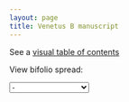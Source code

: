 ```yaml
---
layout: page
title: Venetus B manuscript
---
```




See a [visual table of contents](./toc/)

View bifolio spread:

<select id="selectbox" name="" onchange="javascript:location.href = this.value;"><option select="selected">-</option>Vector(<option value="./insidecover-flyleaf1r/">insidecover-flyleaf1r</option>, <option value="./flyleaf1v-flyleaf2r/">flyleaf1v-flyleaf2r</option>, <option value="./flyleaf2v-1r/">flyleaf2v-1r</option>, <option value="./1v-2r/">1v-2r</option>, <option value="./2v-3r/">2v-3r</option>, <option value="./3v-4r/">3v-4r</option>, <option value="./4v-5r/">4v-5r</option>, <option value="./5v-6r/">5v-6r</option>, <option value="./6v-7r/">6v-7r</option>, <option value="./7v-8r/">7v-8r</option>, <option value="./8v-9r/">8v-9r</option>, <option value="./9v-10r/">9v-10r</option>, <option value="./10v-11r/">10v-11r</option>, <option value="./11v-12r/">11v-12r</option>, <option value="./12v-13r/">12v-13r</option>, <option value="./13v-14r/">13v-14r</option>, <option value="./14v-15r/">14v-15r</option>, <option value="./15v-16r/">15v-16r</option>, <option value="./16v-17r/">16v-17r</option>, <option value="./17v-18r/">17v-18r</option>, <option value="./18v-19r/">18v-19r</option>, <option value="./19v-20r/">19v-20r</option>, <option value="./20v-21r/">20v-21r</option>, <option value="./21v-22r/">21v-22r</option>, <option value="./22v-23r/">22v-23r</option>, <option value="./23v-24r/">23v-24r</option>, <option value="./24v-25r/">24v-25r</option>, <option value="./25v-26r/">25v-26r</option>, <option value="./26v-27r/">26v-27r</option>, <option value="./27v-28r/">27v-28r</option>, <option value="./28v-29r/">28v-29r</option>, <option value="./29v-30r/">29v-30r</option>, <option value="./30v-31r/">30v-31r</option>, <option value="./31v-32r/">31v-32r</option>, <option value="./32v-33r/">32v-33r</option>, <option value="./33v-34r/">33v-34r</option>, <option value="./34v-35r/">34v-35r</option>, <option value="./35v-36r/">35v-36r</option>, <option value="./36v-37r/">36v-37r</option>, <option value="./37v-38r/">37v-38r</option>, <option value="./38v-39r/">38v-39r</option>, <option value="./39v-40r/">39v-40r</option>, <option value="./40v-41r/">40v-41r</option>, <option value="./41v-42r/">41v-42r</option>, <option value="./42v-43r/">42v-43r</option>, <option value="./43v-44r/">43v-44r</option>, <option value="./44v-45r/">44v-45r</option>, <option value="./45v-46r/">45v-46r</option>, <option value="./46v-47r/">46v-47r</option>, <option value="./47v-48r/">47v-48r</option>, <option value="./48v-49r/">48v-49r</option>, <option value="./49v-50r/">49v-50r</option>, <option value="./50v-51r/">50v-51r</option>, <option value="./51v-52r/">51v-52r</option>, <option value="./52v-53r/">52v-53r</option>, <option value="./53v-54r/">53v-54r</option>, <option value="./54v-55r/">54v-55r</option>, <option value="./55v-56r/">55v-56r</option>, <option value="./56v-57r/">56v-57r</option>, <option value="./57v-58r/">57v-58r</option>, <option value="./58v-59r/">58v-59r</option>, <option value="./59v-60r/">59v-60r</option>, <option value="./60v-61r/">60v-61r</option>, <option value="./61v-62r/">61v-62r</option>, <option value="./62v-63r/">62v-63r</option>, <option value="./63v-64r/">63v-64r</option>, <option value="./64v-65r/">64v-65r</option>, <option value="./65v-66r/">65v-66r</option>, <option value="./66v-67r/">66v-67r</option>, <option value="./67v-68r/">67v-68r</option>, <option value="./68v-69r/">68v-69r</option>, <option value="./69v-70r/">69v-70r</option>, <option value="./70v-71r/">70v-71r</option>, <option value="./71v-72r/">71v-72r</option>, <option value="./72v-73r/">72v-73r</option>, <option value="./73v-74r/">73v-74r</option>, <option value="./74v-75r/">74v-75r</option>, <option value="./75v-76r/">75v-76r</option>, <option value="./76v-77r/">76v-77r</option>, <option value="./77v-78r/">77v-78r</option>, <option value="./78v-79r/">78v-79r</option>, <option value="./79v-80r/">79v-80r</option>, <option value="./80v-81r/">80v-81r</option>, <option value="./81v-82r/">81v-82r</option>, <option value="./82v-83r/">82v-83r</option>, <option value="./83v-84r/">83v-84r</option>, <option value="./84v-85r/">84v-85r</option>, <option value="./85v-86r/">85v-86r</option>, <option value="./86v-87r/">86v-87r</option>, <option value="./87v-88r/">87v-88r</option>, <option value="./88v-89r/">88v-89r</option>, <option value="./89v-90r/">89v-90r</option>, <option value="./90v-91r/">90v-91r</option>, <option value="./91v-92r/">91v-92r</option>, <option value="./92v-93r/">92v-93r</option>, <option value="./93v-94r/">93v-94r</option>, <option value="./94v-95r/">94v-95r</option>, <option value="./95v-96r/">95v-96r</option>, <option value="./96v-97r/">96v-97r</option>, <option value="./97v-98r/">97v-98r</option>, <option value="./98v-99r/">98v-99r</option>, <option value="./99v-100r/">99v-100r</option>, <option value="./100v-101r/">100v-101r</option>, <option value="./101v-102r/">101v-102r</option>, <option value="./102v-103r/">102v-103r</option>, <option value="./103v-104r/">103v-104r</option>, <option value="./104v-105r/">104v-105r</option>, <option value="./105v-106r/">105v-106r</option>, <option value="./106v-107r/">106v-107r</option>, <option value="./107v-108r/">107v-108r</option>, <option value="./108v-109r/">108v-109r</option>, <option value="./109v-110r/">109v-110r</option>, <option value="./110v-111r/">110v-111r</option>, <option value="./111v-112r/">111v-112r</option>, <option value="./112v-113r/">112v-113r</option>, <option value="./113v-114r/">113v-114r</option>, <option value="./114v-115r/">114v-115r</option>, <option value="./115v-116r/">115v-116r</option>, <option value="./116v-117r/">116v-117r</option>, <option value="./117v-118r/">117v-118r</option>, <option value="./118v-119r/">118v-119r</option>, <option value="./119v-120r/">119v-120r</option>, <option value="./120v-121r/">120v-121r</option>, <option value="./121v-122r/">121v-122r</option>, <option value="./122v-123r/">122v-123r</option>, <option value="./123v-124r/">123v-124r</option>, <option value="./124v-125r/">124v-125r</option>, <option value="./125v-126r/">125v-126r</option>, <option value="./126v-127r/">126v-127r</option>, <option value="./127v-128r/">127v-128r</option>, <option value="./128v-129r/">128v-129r</option>, <option value="./129v-130r/">129v-130r</option>, <option value="./130v-131r/">130v-131r</option>, <option value="./131v-132r/">131v-132r</option>, <option value="./132v-133r/">132v-133r</option>, <option value="./133v-134r/">133v-134r</option>, <option value="./134v-135r/">134v-135r</option>, <option value="./135v-136r/">135v-136r</option>, <option value="./136v-137r/">136v-137r</option>, <option value="./137v-138r/">137v-138r</option>, <option value="./138v-139r/">138v-139r</option>, <option value="./139v-140r/">139v-140r</option>, <option value="./140v-141r/">140v-141r</option>, <option value="./141v-142r/">141v-142r</option>, <option value="./142v-143r/">142v-143r</option>, <option value="./143v-144r/">143v-144r</option>, <option value="./144v-145r/">144v-145r</option>, <option value="./145v-146r/">145v-146r</option>, <option value="./146v-147r/">146v-147r</option>, <option value="./147v-148r/">147v-148r</option>, <option value="./148v-149r/">148v-149r</option>, <option value="./149v-150r/">149v-150r</option>, <option value="./150v-151r/">150v-151r</option>, <option value="./151v-152r/">151v-152r</option>, <option value="./152v-153r/">152v-153r</option>, <option value="./153v-154r/">153v-154r</option>, <option value="./154v-155r/">154v-155r</option>, <option value="./155v-156r/">155v-156r</option>, <option value="./156v-157r/">156v-157r</option>, <option value="./157v-158r/">157v-158r</option>, <option value="./158v-159r/">158v-159r</option>, <option value="./159v-160r/">159v-160r</option>, <option value="./160v-161r/">160v-161r</option>, <option value="./161v-162r/">161v-162r</option>, <option value="./162v-163r/">162v-163r</option>, <option value="./163v-164r/">163v-164r</option>, <option value="./164v-165r/">164v-165r</option>, <option value="./165v-166r/">165v-166r</option>, <option value="./166v-167r/">166v-167r</option>, <option value="./167v-168r/">167v-168r</option>, <option value="./168v-169r/">168v-169r</option>, <option value="./169v-170r/">169v-170r</option>, <option value="./170v-171r/">170v-171r</option>, <option value="./171v-172r/">171v-172r</option>, <option value="./172v-173r/">172v-173r</option>, <option value="./173v-174r/">173v-174r</option>, <option value="./174v-175r/">174v-175r</option>, <option value="./175v-176r/">175v-176r</option>, <option value="./176v-177r/">176v-177r</option>, <option value="./177v-178r/">177v-178r</option>, <option value="./178v-179r/">178v-179r</option>, <option value="./179v-180r/">179v-180r</option>, <option value="./180v-181r/">180v-181r</option>, <option value="./181v-182r/">181v-182r</option>, <option value="./182v-183r/">182v-183r</option>, <option value="./183v-184r/">183v-184r</option>, <option value="./184v-185r/">184v-185r</option>, <option value="./185v-186r/">185v-186r</option>, <option value="./186v-187r/">186v-187r</option>, <option value="./187v-188r/">187v-188r</option>, <option value="./188v-189r/">188v-189r</option>, <option value="./189v-190r/">189v-190r</option>, <option value="./190v-191r/">190v-191r</option>, <option value="./191v-192r/">191v-192r</option>, <option value="./192v-193r/">192v-193r</option>, <option value="./193v-194r/">193v-194r</option>, <option value="./194v-195r/">194v-195r</option>, <option value="./195v-196r/">195v-196r</option>, <option value="./196v-197r/">196v-197r</option>, <option value="./197v-198r/">197v-198r</option>, <option value="./198v-199r/">198v-199r</option>, <option value="./199v-200r/">199v-200r</option>, <option value="./200v-201r/">200v-201r</option>, <option value="./201v-202r/">201v-202r</option>, <option value="./202v-203r/">202v-203r</option>, <option value="./203v-204r/">203v-204r</option>, <option value="./204v-205r/">204v-205r</option>, <option value="./205v-206r/">205v-206r</option>, <option value="./206v-207r/">206v-207r</option>, <option value="./207v-208r/">207v-208r</option>, <option value="./208v-209r/">208v-209r</option>, <option value="./209v-210r/">209v-210r</option>, <option value="./210v-211r/">210v-211r</option>, <option value="./211v-212r/">211v-212r</option>, <option value="./212v-213r/">212v-213r</option>, <option value="./213v-214r/">213v-214r</option>, <option value="./214v-215r/">214v-215r</option>, <option value="./215v-216r/">215v-216r</option>, <option value="./216v-217r/">216v-217r</option>, <option value="./217v-218r/">217v-218r</option>, <option value="./218v-219r/">218v-219r</option>, <option value="./219v-220r/">219v-220r</option>, <option value="./220v-221r/">220v-221r</option>, <option value="./221v-222r/">221v-222r</option>, <option value="./222v-223r/">222v-223r</option>, <option value="./223v-224r/">223v-224r</option>, <option value="./224v-225r/">224v-225r</option>, <option value="./225v-226r/">225v-226r</option>, <option value="./226v-227r/">226v-227r</option>, <option value="./227v-228r/">227v-228r</option>, <option value="./228v-229r/">228v-229r</option>, <option value="./229v-230r/">229v-230r</option>, <option value="./230v-231r/">230v-231r</option>, <option value="./231v-232r/">231v-232r</option>, <option value="./232v-233r/">232v-233r</option>, <option value="./233v-234r/">233v-234r</option>, <option value="./234v-235r/">234v-235r</option>, <option value="./235v-236r/">235v-236r</option>, <option value="./236v-237r/">236v-237r</option>, <option value="./237v-238r/">237v-238r</option>, <option value="./238v-239r/">238v-239r</option>, <option value="./239v-240r/">239v-240r</option>, <option value="./240v-241r/">240v-241r</option>, <option value="./241v-242r/">241v-242r</option>, <option value="./242v-243r/">242v-243r</option>, <option value="./243v-244r/">243v-244r</option>, <option value="./244v-245r/">244v-245r</option>, <option value="./245v-246r/">245v-246r</option>, <option value="./246v-247r/">246v-247r</option>, <option value="./247v-248r/">247v-248r</option>, <option value="./248v-249r/">248v-249r</option>, <option value="./249v-250r/">249v-250r</option>, <option value="./250v-251r/">250v-251r</option>, <option value="./251v-252r/">251v-252r</option>, <option value="./252v-253r/">252v-253r</option>, <option value="./253v-254r/">253v-254r</option>, <option value="./254v-255r/">254v-255r</option>, <option value="./255v-256r/">255v-256r</option>, <option value="./256v-257r/">256v-257r</option>, <option value="./257v-258r/">257v-258r</option>, <option value="./258v-259r/">258v-259r</option>, <option value="./259v-260r/">259v-260r</option>, <option value="./260v-261r/">260v-261r</option>, <option value="./261v-262r/">261v-262r</option>, <option value="./262v-263r/">262v-263r</option>, <option value="./263v-264r/">263v-264r</option>, <option value="./264v-265r/">264v-265r</option>, <option value="./265v-266r/">265v-266r</option>, <option value="./266v-267r/">266v-267r</option>, <option value="./267v-268r/">267v-268r</option>, <option value="./268v-269r/">268v-269r</option>, <option value="./269v-270r/">269v-270r</option>, <option value="./270v-271r/">270v-271r</option>, <option value="./271v-272r/">271v-272r</option>, <option value="./272v-273r/">272v-273r</option>, <option value="./273v-274r/">273v-274r</option>, <option value="./274v-275r/">274v-275r</option>, <option value="./275v-276r/">275v-276r</option>, <option value="./276v-277r/">276v-277r</option>, <option value="./277v-278r/">277v-278r</option>, <option value="./278v-279r/">278v-279r</option>, <option value="./279v-280r/">279v-280r</option>, <option value="./280v-281r/">280v-281r</option>, <option value="./281v-282r/">281v-282r</option>, <option value="./282v-283r/">282v-283r</option>, <option value="./283v-284r/">283v-284r</option>, <option value="./284v-285r/">284v-285r</option>, <option value="./285v-286r/">285v-286r</option>, <option value="./286v-287r/">286v-287r</option>, <option value="./287v-288r/">287v-288r</option>, <option value="./288v-289r/">288v-289r</option>, <option value="./289v-290r/">289v-290r</option>, <option value="./290v-291r/">290v-291r</option>, <option value="./291v-292r/">291v-292r</option>, <option value="./292v-293r/">292v-293r</option>, <option value="./293v-294r/">293v-294r</option>, <option value="./294v-295r/">294v-295r</option>, <option value="./295v-296r/">295v-296r</option>, <option value="./296v-297r/">296v-297r</option>, <option value="./297v-298r/">297v-298r</option>, <option value="./298v-299r/">298v-299r</option>, <option value="./299v-300r/">299v-300r</option>, <option value="./300v-301r/">300v-301r</option>, <option value="./301v-302r/">301v-302r</option>, <option value="./302v-303r/">302v-303r</option>, <option value="./303v-304r/">303v-304r</option>, <option value="./304v-305r/">304v-305r</option>, <option value="./305v-306r/">305v-306r</option>, <option value="./306v-307r/">306v-307r</option>, <option value="./307v-308r/">307v-308r</option>, <option value="./308v-309r/">308v-309r</option>, <option value="./309v-310r/">309v-310r</option>, <option value="./310v-311r/">310v-311r</option>, <option value="./311v-312r/">311v-312r</option>, <option value="./312v-313r/">312v-313r</option>, <option value="./313v-314r/">313v-314r</option>, <option value="./314v-315r/">314v-315r</option>, <option value="./315v-316r/">315v-316r</option>, <option value="./316v-317r/">316v-317r</option>, <option value="./317v-318r/">317v-318r</option>, <option value="./318v-319r/">318v-319r</option>, <option value="./319v-320r/">319v-320r</option>, <option value="./320v-321r/">320v-321r</option>, <option value="./321v-322r/">321v-322r</option>, <option value="./322v-323r/">322v-323r</option>, <option value="./323v-324r/">323v-324r</option>, <option value="./324v-325r/">324v-325r</option>, <option value="./325v-326r/">325v-326r</option>, <option value="./326v-327r/">326v-327r</option>, <option value="./327v-328r/">327v-328r</option>, <option value="./328v-329r/">328v-329r</option>, <option value="./329v-330r/">329v-330r</option>, <option value="./330v-331r/">330v-331r</option>, <option value="./331v-332r/">331v-332r</option>, <option value="./332v-333r/">332v-333r</option>, <option value="./333v-334r/">333v-334r</option>, <option value="./334v-335r/">334v-335r</option>, <option value="./335v-336r/">335v-336r</option>, <option value="./336v-337r/">336v-337r</option>, <option value="./337v-338r/">337v-338r</option>, <option value="./338v-backflyr/">338v-backflyr</option>, <option value="./backflyv/">backflyv</option>)</select>